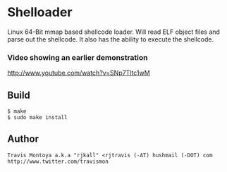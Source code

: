 Shelloader
===========

Linux 64-Bit mmap based shellcode loader. Will read ELF object files and parse out the shellcode. It also
has the ability to execute the shellcode.

### Video showing an earlier demonstration

<a href="http://www.youtube.com/watch?v=SNp7Tltc1wM">http://www.youtube.com/watch?v=SNp7Tltc1wM</a>

Build
-----
    $ make
    $ sudo make install

Author
-------
    Travis Montoya a.k.a "rjkall" <rjtravis (-AT) hushmail (-DOT) com
    http://www.twitter.com/travismon

